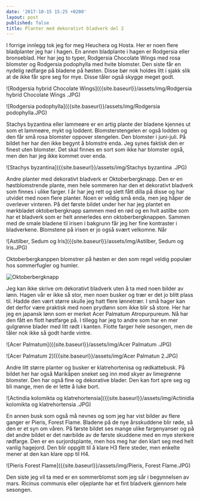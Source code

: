 ```yaml
---
date: '2017-10-15 15:25 +0200'
layout: post
published: false
title: Planter med dekorativt bladverk del 2
---
```


I forrige innlegg tok jeg for meg Heuchera og Hosta. Her er noen flere bladplanter jeg har i hagen. En annen bladplante i hagen er Rodgersia eller bronseblad. Her har jeg to typer, Rodgersia Chocolate Wings med rosa blomster og Rodgersia podophylla med hvite blomster. Den siste får en nydelig rødfarge på bladene på høsten. Disse bør nok holdes litt i sjakk slik at de ikke får spre seg for mye. Disse tåler også skygge meget godt.

![Rodgersia hybrid Chocolate Wings]({{site.baseurl}}/assets/img/Rodgersia hybrid Chocolate Wings .JPG)

![Rodgersia podophylla]({{site.baseurl}}/assets/img/Rodgersia podophylla.JPG)

<!--more-->

Stachys byzantina eller lammeøre er en artig plante der bladene kjennes ut som et lammeøre, mykt og loddent. Blomsterstengelen er også lodden og den får små rosa blomster oppover stengelen. Den blomster i juni-juli.  På bildet her har den ikke begynt å blomstre enda. Jeg synes faktisk den er finest uten blomster. Det skal finnes en sort som ikke har blomster også, men den har jeg ikke kommet over enda.

![Stachys byzantina]({{site.baseurl}}/assets/img/Stachys byzantina .JPG)

Andre planter med dekorativt bladverk er Oktoberbergknapp.  Den er en høstblomstrende plante, men hele sommeren har den et dekorativt bladverk som finnes i ulike farger. I år har jeg rett og slett fått dilla på disse og har utvidet med noen flere planter. Noen er veldig små enda, men jeg håper de overlever vinteren. På det første bildet under her har jeg plantet en mørkbladet oktoberbergknapp sammen med en rød og en hvit astilbe som har et bladverk som er helt annerledes enn oktoberbergknappen. Sammen med de smale bladene til irisen i bakgrunn får jeg her fine kontraster i bladverkene. Blomstene på irisen er jo også svært velkomne.  Når 

![Astilber, Sedum og Iris]({{site.baseurl}}/assets/img/Astilber, Sedum og Iris.JPG)

Oktoberbergkanppen blomstrer på høsten er den som regel veldig populær hos sommerfugler og humler. 

![Oktoberbergknapp]({{site.baseurl}}/assets/img/Oktoberbergknapp.JPG)

Jeg kan ikke skrive om dekorativt bladverk uten å ta med noen bilder av lønn. Hagen vår er ikke så stor, men noen busker og trær er det jo blitt plass til. Hadde den vært større skulle jeg hatt flere lønnetrær. I små hager kan det derfor være praktisk med noen prydlønn som ikke blir så store. Her har jeg en japansk lønn som er merket Acer Palmatum Atropurpureum. Nå har den fått en flott høstfarge på. I tillegg har jeg to andre som har en mer gulgrønne blader med litt rødt i kanten. Flotte farger hele sesongen, men de tåler nok ikke så godt harde vintre. 

![Acer Palmatum]({{site.baseurl}}/assets/img/Acer Palmatum .JPG)

![Acer Palmatum 2]({{site.baseurl}}/assets/img/Acer Palmatun 2.JPG)

Andre litt større planter og busker er klatrehortenisa og rødkattebusk. På bildet her har også Marikåpen sneket seg inn med skyer av limegrønne blomster. Den har også fine og dekorative blader. Den kan fort spre seg og bli mange, men de er lette å luke bort.

![Actindia kolomikta og klatrehortensia]({{site.baseurl}}/assets/img/Actinidia kolomikta og klatrehortensia .JPG)

En annen busk som også må nevnes og som jeg har vist bilder av flere ganger er Pieris, Forest Flame. Bladene på de nye årsskuddene blir røde, så den er et syn om våren. På første bildet ses mange ulike fargenyanser og på det andre bildet er det nærbilde av de første skuddene med en mye sterkere rødfarge. Den er en surjordsplante, men hos meg har den klart seg med helt vanlig hagejord. Den blir oppgitt til å klare H3 flere steder, men enkelte mener at den kan klare opp til H4.

![Pieris Forest Flame]({{site.baseurl}}/assets/img/Pieris, Forest Flame.JPG)


Den siste jeg vil ta med er en sommerblomst som jeg sår i begynnelsen av mars. Ricinus communis eller oljeplante har et fint bladverk gjennom hele sesongen.

